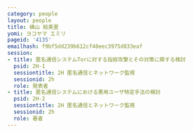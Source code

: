 ```yaml
---
category: people
layout: people
title: 横山 絵美里
yomi: ヨコヤマ エミリ
pageid: '4135'
emailhash: f9bf5dd239b612cf48eec3975d833eaf
session:
- title: 匿名通信システムTorに対する指紋攻撃とその対策に関する検討
  psid: 2H-1
  sessiontitle: 2H 匿名通信とネットワーク監視
  sessionid: 2h
  role: 発表者
- title: 匿名通信システムにおける悪用ユーザ特定手法の検討
  psid: 2H-2
  sessiontitle: 2H 匿名通信とネットワーク監視
  sessionid: 2h
  role: 著者
---
```

